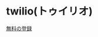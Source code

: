 # twilio(トゥイリオ)

[無料の登録](https://www.twilio.com/try-twilio?utm_medium=blog&utm_campaign=devrel_jp&utm_term=devnet_apj&_ga=2.60374446.249140156.1664605902-1622939941.1662534264&_gac=1.253830778.1664606118.CjwKCAjwp9qZBhBkEiwAsYFsb4SMdDXi_RiYTBxUiqsRU53R_NN-6EDj2874Ma0D6wbpfPchPSUSNBoCiDoQAvD_BwE)
